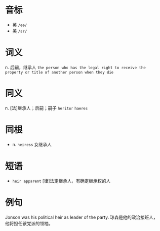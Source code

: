 # 音标

- 英 `/eə/`
- 美 `/ɛr/`

# 词义

n. 后嗣，继承人
`the person who has the legal right to receive the property or title of another person when they die`

# 同义

n. [法]继承人；后嗣；嗣子
`heritor` `haeres`

# 同根

- n. `heiress` 女继承人

# 短语

- `heir apparent` [律]法定继承人，有确定继承权的人

# 例句

Jonson was his political heir as leader of the party.
琼森是他的政治接班人，他将担任该党派的领袖。


